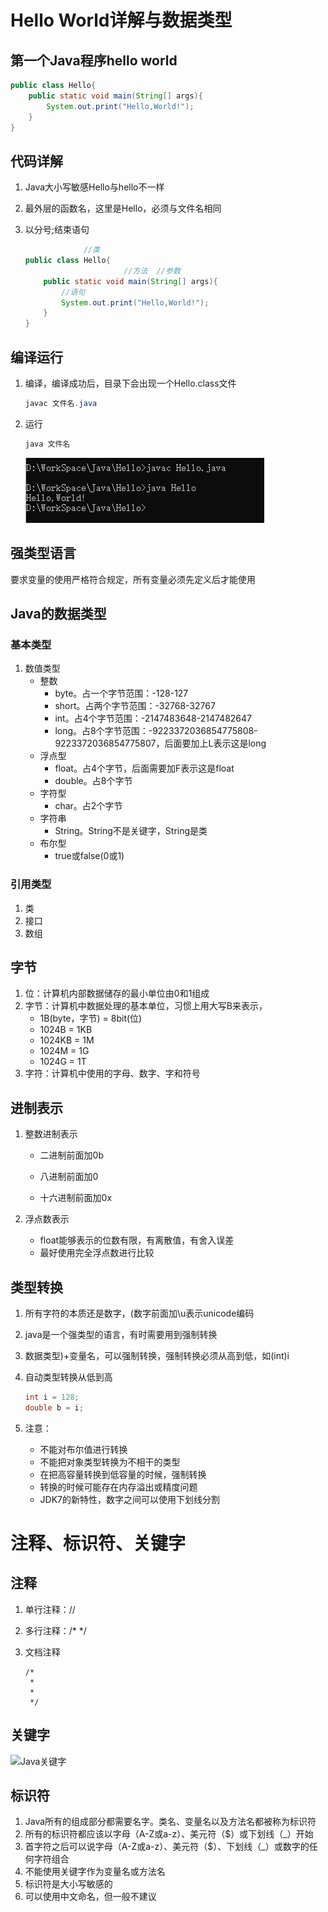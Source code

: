 # Hello World详解与数据类型

## 第一个Java程序hello world

``` Java
public class Hello{
    public static void main(String[] args){
        System.out.print("Hello,World!");
    }
}
```

## 代码详解

1. Java大小写敏感Hello与hello不一样

2. 最外层的函数名，这里是Hello，必须与文件名相同

3. 以分号;结束语句

   ``` java
                //类
   public class Hello{ 
                         //方法  //参数
       public static void main(String[] args){  
           //语句
           System.out.print("Hello,World!");
       }
   }
   ```

   

## 编译运行

1. 编译，编译成功后，目录下会出现一个Hello.class文件

   ``` java
   javac 文件名.java
   ```

2. 运行

   ``` java
   java 文件名
   ```

   ![Hello World](photo/Hello.png)

## 强类型语言

要求变量的使用严格符合规定，所有变量必须先定义后才能使用

## Java的数据类型

### 基本类型

1. 数值类型
   - 整数
     + byte。占一个字节范围：-128-127
     + short。占两个字节范围：-32768-32767
     + int。占4个字节范围：-2147483648-2147482647
     + long。占8个字节范围：-9223372036854775808-9223372036854775807，后面要加上L表示这是long
   - 浮点型
     + float。占4个字节，后面需要加F表示这是float
     + double。占8个字节
   - 字符型
     - char。占2个字节
   - 字符串
     - String。String不是关键字，String是类
   - 布尔型
     + true或false(0或1)

### 引用类型

1. 类
2. 接口
3. 数组

## 字节

1. 位：计算机内部数据储存的最小单位由0和1组成
2. 字节：计算机中数据处理的基本单位，习惯上用大写B来表示，
   - 1B(byte，字节) = 8bit(位)
   - 1024B = 1KB
   - 1024KB = 1M
   - 1024M = 1G
   - 1024G = 1T
3. 字符：计算机中使用的字母、数字、字和符号

## 进制表示

1. 整数进制表示

   - 二进制前面加0b

   - 八进制前面加0

   - 十六进制前面加0x

2. 浮点数表示
   - float能够表示的位数有限，有离散值，有舍入误差
   - 最好使用完全浮点数进行比较

## 类型转换

1. 所有字符的本质还是数字，(数字前面加\u表示unicode编码

2. java是一个强类型的语言，有时需要用到强制转换

3. 数据类型)+变量名，可以强制转换，强制转换必须从高到低，如(int)i

4. 自动类型转换从低到高

   ``` java
   int i = 128;
   double b = i;
   ```

5. 注意：

   - 不能对布尔值进行转换
   - 不能把对象类型转换为不相干的类型
   - 在把高容量转换到低容量的时候，强制转换
   - 转换的时候可能存在内存溢出或精度问题
   - JDK7的新特性，数字之间可以使用下划线分割

# 注释、标识符、关键字

## 注释

1. 单行注释：//

2. 多行注释：/* */

3. 文档注释

   ``` 
   /*
    *
    *
    */
   ```

   

## 关键字

![Java关键字](D:/笔记/Java/photo/Java关键字.png)

## 标识符

1. Java所有的组成部分都需要名字。类名、变量名以及方法名都被称为标识符
2. 所有的标识符都应该以字母（A-Z或a-z）、美元符（$）或下划线（_）开始
3. 首字符之后可以说字母（A-Z或a-z）、美元符（$）、下划线（_）或数字的任何字符组合
4. 不能使用关键字作为变量名或方法名
5. 标识符是大小写敏感的
6. 可以使用中文命名，但一般不建议

